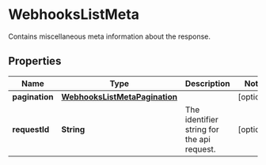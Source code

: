 

# WebhooksListMeta

Contains miscellaneous meta information about the response.

## Properties

| Name | Type | Description | Notes |
|------------ | ------------- | ------------- | -------------|
|**pagination** | [**WebhooksListMetaPagination**](WebhooksListMetaPagination.md) |  |  [optional] |
|**requestId** | **String** | The identifier string for the api request. |  [optional] |



